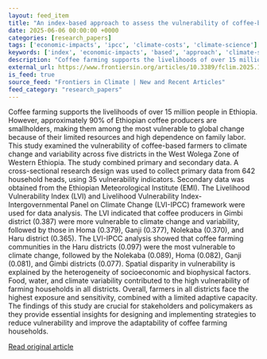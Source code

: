 ```yaml
---
layout: feed_item
title: "An index-based approach to assess the vulnerability of coffee-based farmers to climate change and variability across districts in Western Ethiopia"
date: 2025-06-06 00:00:00 +0000
categories: [research_papers]
tags: ['economic-impacts', 'ipcc', 'climate-costs', 'climate-science']
keywords: ['index', 'economic-impacts', 'based', 'approach', 'climate-science', 'ipcc', 'climate-costs']
description: "Coffee farming supports the livelihoods of over 15 million people in Ethiopia"
external_url: https://www.frontiersin.org/articles/10.3389/fclim.2025.1537045
is_feed: true
source_feed: "Frontiers in Climate | New and Recent Articles"
feed_category: "research_papers"
---
```


Coffee farming supports the livelihoods of over 15 million people in Ethiopia. However, approximately 90% of Ethiopian coffee producers are smallholders, making them among the most vulnerable to global change because of their limited resources and high dependence on family labor. This study examined the vulnerability of coffee-based farmers to climate change and variability across five districts in the West Wolega Zone of Western Ethiopia. The study combined primary and secondary data. A cross-sectional research design was used to collect primary data from 642 household heads, using 35 vulnerability indicators. Secondary data was obtained from the Ethiopian Meteorological Institute (EMI). The Livelihood Vulnerability Index (LVI) and Livelihood Vulnerability Index-Intergovernmental Panel on Climate Change (LVI-IPCC) framework were used for data analysis. The LVI indicated that coffee producers in Gimbi district (0.387) were more vulnerable to climate change and variability, followed by those in Homa (0.379), Ganji (0.377), Nolekaba (0.370), and Haru district (0.365). The LVI-IPCC analysis showed that coffee farming communities in the Haru districts (0.097) were the most vulnerable to climate change, followed by the Nolekaba (0.089), Homa (0.082), Ganji (0.081), and Gimbi districts (0.077). Spatial disparity in vulnerability is explained by the heterogeneity of socioeconomic and biophysical factors. Food, water, and climate variability contributed to the high vulnerability of farming households in all districts. Overall, farmers in all districts face the highest exposure and sensitivity, combined with a limited adaptive capacity. The findings of this study are crucial for stakeholders and policymakers as they provide essential insights for designing and implementing strategies to reduce vulnerability and improve the adaptability of coffee farming households.

[Read original article](https://www.frontiersin.org/articles/10.3389/fclim.2025.1537045)
